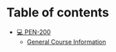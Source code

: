 # Table of contents

* [💻 PEN-200](README.md)
  * [General Course Information](pen-200/general-course-information.md)

